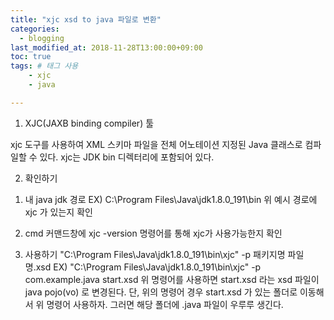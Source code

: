 ```yaml
---
title: "xjc xsd to java 파일로 변환"
categories:
  - blogging
last_modified_at: 2018-11-28T13:00:00+09:00
toc: true
tags: # 태그 사용
    - xjc
    - java

---
```


1. XJC(JAXB binding compiler) 툴

xjc 도구를 사용하여 XML 스키마 파일을 전체 어노테이션 지정된 Java 클래스로 컴파일할 수 있다.
xjc는 JDK bin 디렉터리에 포함되어 있다.

2. 확인하기
  1) 내 java jdk 경로
    EX) C:\Program Files\Java\jdk1.8.0_191\bin
    위 예시 경로에 xjc 가 있는지 확인
  2) cmd 커맨드창에 xjc -version 명령어를 통해 xjc가 사용가능한지 확인

3) 사용하기
 "C:\Program Files\Java\jdk1.8.0_191\bin\xjc" -p 패키지명 파일명.xsd
  EX) "C:\Program Files\Java\jdk1.8.0_191\bin\xjc" -p com.example.java start.xsd
  위 명령어를 사용하면 start.xsd 라는 xsd 파일이 java pojo(vo) 로 변경된다.
  단, 위의 명령어 경우 start.xsd 가 있는 폴더로 이동해서 위 명령어 사용하자.
  그러면 해당 폴더에 .java 파일이 우루루 생긴다.
